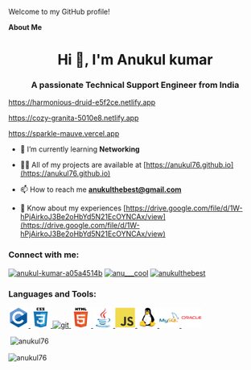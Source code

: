 Welcome to my GitHub profile!

**About Me**





<h1 align="center">Hi 👋, I'm Anukul kumar</h1>
<h3 align="center">A passionate Technical Support Engineer from India</h3>




https://harmonious-druid-e5f2ce.netlify.app

https://cozy-granita-5010e8.netlify.app

https://sparkle-mauve.vercel.app


- 🌱 I’m currently learning **Networking**

- 👨‍💻 All of my projects are available at [https://anukul76.github.io](https://anukul76.github.io)

- 📫 How to reach me **anukulthebest@gmail.com**

- 📄 Know about my experiences [https://drive.google.com/file/d/1W-hPjAirkoJ3Be2oHbYd5N21EcOYNCAx/view](https://drive.google.com/file/d/1W-hPjAirkoJ3Be2oHbYd5N21EcOYNCAx/view)

<h3 align="left">Connect with me:</h3>
<p align="left">
<a href="https://linkedin.com/in/anukul-kumar-a05a4514b" target="blank"><img align="center" src="https://raw.githubusercontent.com/rahuldkjain/github-profile-readme-generator/master/src/images/icons/Social/linked-in-alt.svg" alt="anukul-kumar-a05a4514b" height="30" width="40" /></a>
<a href="https://instagram.com/anu___cool" target="blank"><img align="center" src="https://raw.githubusercontent.com/rahuldkjain/github-profile-readme-generator/master/src/images/icons/Social/instagram.svg" alt="anu___cool" height="30" width="40" /></a>
<a href="https://www.hackerrank.com/anukulthebest" target="blank"><img align="center" src="https://raw.githubusercontent.com/rahuldkjain/github-profile-readme-generator/master/src/images/icons/Social/hackerrank.svg" alt="anukulthebest" height="30" width="40" /></a>
</p>

<h3 align="left">Languages and Tools:</h3>
<p align="left"> <a href="https://www.cprogramming.com/" target="_blank" rel="noreferrer"> <img src="https://raw.githubusercontent.com/devicons/devicon/master/icons/c/c-original.svg" alt="c" width="40" height="40"/> </a> <a href="https://www.w3schools.com/css/" target="_blank" rel="noreferrer"> <img src="https://raw.githubusercontent.com/devicons/devicon/master/icons/css3/css3-original-wordmark.svg" alt="css3" width="40" height="40"/> </a> <a href="https://git-scm.com/" target="_blank" rel="noreferrer"> <img src="https://www.vectorlogo.zone/logos/git-scm/git-scm-icon.svg" alt="git" width="40" height="40"/> </a> <a href="https://www.w3.org/html/" target="_blank" rel="noreferrer"> <img src="https://raw.githubusercontent.com/devicons/devicon/master/icons/html5/html5-original-wordmark.svg" alt="html5" width="40" height="40"/> </a> <a href="https://www.java.com" target="_blank" rel="noreferrer"> <img src="https://raw.githubusercontent.com/devicons/devicon/master/icons/java/java-original.svg" alt="java" width="40" height="40"/> </a> <a href="https://developer.mozilla.org/en-US/docs/Web/JavaScript" target="_blank" rel="noreferrer"> <img src="https://raw.githubusercontent.com/devicons/devicon/master/icons/javascript/javascript-original.svg" alt="javascript" width="40" height="40"/> </a> <a href="https://www.linux.org/" target="_blank" rel="noreferrer"> <img src="https://raw.githubusercontent.com/devicons/devicon/master/icons/linux/linux-original.svg" alt="linux" width="40" height="40"/> </a> <a href="https://www.mysql.com/" target="_blank" rel="noreferrer"> <img src="https://raw.githubusercontent.com/devicons/devicon/master/icons/mysql/mysql-original-wordmark.svg" alt="mysql" width="40" height="40"/> </a> <a href="https://www.oracle.com/" target="_blank" rel="noreferrer"> <img src="https://raw.githubusercontent.com/devicons/devicon/master/icons/oracle/oracle-original.svg" alt="oracle" width="40" height="40"/> </a> </p>

<p>&nbsp;<img align="center" src="https://github-readme-stats.vercel.app/api?username=anukul76&show_icons=true&locale=en" alt="anukul76" /></p>

<p><img align="center" src="https://github-readme-streak-stats.herokuapp.com/?user=anukul76&" alt="anukul76" /></p>
